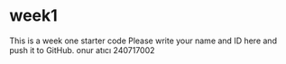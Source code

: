 # week1
This is a week one starter code 
Please write your name and ID here and push it to GitHub.
onur atıcı 240717002
